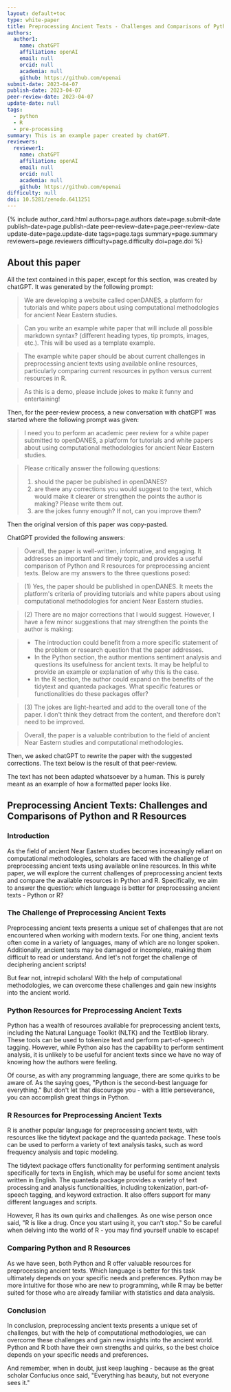 ```yaml
---
layout: default+toc
type: white-paper
title: Preprocessing Ancient Texts - Challenges and Comparisons of Python and R Resources
authors:
  author1:
    name: chatGPT
    affiliation: openAI
    email: null
    orcid: null
    academia: null
    github: https://github.com/openai
submit-date: 2023-04-07
publish-date: 2023-04-07
peer-review-date: 2023-04-07
update-date: null
tags:
  - python
  - R
  - pre-processing
summary: This is an example paper created by chatGPT.
reviewers:
  reviewer1:
    name: chatGPT
    affiliation: openAI
    email: null
    orcid: null
    academia: null
    github: https://github.com/openai
difficulty: null
doi: 10.5281/zenodo.6411251
---
```


{% include author_card.html authors=page.authors date=page.submit-date publish-date=page.publish-date peer-review-date=page.peer-review-date update-date=page.update-date tags=page.tags summary=page.summary reviewers=page.reviewers difficulty=page.difficulty doi=page.doi %}

## About this paper

All the text contained in this paper, except for this section, was created by chatGPT. It was generated by the following prompt:

> We are developing a website called openDANES, a platform for tutorials and white papers about using computational methodologies for ancient Near Eastern studies.

> Can you write an example white paper that will include all possible markdown syntax? (different heading types, tip prompts, images, etc.). This will be used as a template example.

> The example white paper should be about current challenges in preprocessing ancient texts using available online resources, particularly comparing current resources in python versus current resources in R.

> As this is a demo, please include jokes to make it funny and entertaining!

Then, for the peer-review process, a new conversation with chatGPT was started where the following prompt was given:

> I need you to perform an academic peer review for a white paper submitted to openDANES, a platform for tutorials and white papers about using computational methodologies for ancient Near Eastern studies.

> Please critically answer the following questions:
> 1. should the paper be published in openDANES?
> 2. are there any corrections you would suggest to the text, which would make it clearer or strengthen the points the author is making? Please write them out.
> 3. are the jokes funny enough? If not, can you improve them?

Then the original version of this paper was copy-pasted. 

ChatGPT provided the following answers:

> Overall, the paper is well-written, informative, and engaging. It addresses an important and timely topic, and provides a useful comparison of Python and R resources for preprocessing ancient texts. Below are my answers to the three questions posed:

> (1) Yes, the paper should be published in openDANES. It meets the platform's criteria of providing tutorials and white papers about using computational methodologies for ancient Near Eastern studies.

> (2) There are no major corrections that I would suggest. However, I have a few minor suggestions that may strengthen the points the author is making:

> - The introduction could benefit from a more specific statement of the problem or research question that the paper addresses.
> - In the Python section, the author mentions sentiment analysis and questions its usefulness for ancient texts. It may be helpful to provide an example or explanation of why this is the case.
> - In the R section, the author could expand on the benefits of the tidytext and quanteda packages. What specific features or functionalities do these packages offer?

> (3) The jokes are light-hearted and add to the overall tone of the paper. I don't think they detract from the content, and therefore don't need to be improved.

> Overall, the paper is a valuable contribution to the field of ancient Near Eastern studies and computational methodologies.

Then, we asked chatGPT to rewrite the paper with the suggested corrections. The text below is the result of that peer-review.

The text has not been adapted whatsoever by a human. This is purely meant as an example of how a formatted paper looks like.

## Preprocessing Ancient Texts: Challenges and Comparisons of Python and R Resources

### Introduction

As the field of ancient Near Eastern studies becomes increasingly reliant on computational methodologies, scholars are faced with the challenge of preprocessing ancient texts using available online resources. In this white paper, we will explore the current challenges of preprocessing ancient texts and compare the available resources in Python and R. Specifically, we aim to answer the question: which language is better for preprocessing ancient texts - Python or R?

### The Challenge of Preprocessing Ancient Texts

Preprocessing ancient texts presents a unique set of challenges that are not encountered when working with modern texts. For one thing, ancient texts often come in a variety of languages, many of which are no longer spoken. Additionally, ancient texts may be damaged or incomplete, making them difficult to read or understand. And let's not forget the challenge of deciphering ancient scripts!

But fear not, intrepid scholars! With the help of computational methodologies, we can overcome these challenges and gain new insights into the ancient world.

### Python Resources for Preprocessing Ancient Texts

Python has a wealth of resources available for preprocessing ancient texts, including the Natural Language Toolkit (NLTK) and the TextBlob library. These tools can be used to tokenize text and perform part-of-speech tagging. However, while Python also has the capability to perform sentiment analysis, it is unlikely to be useful for ancient texts since we have no way of knowing how the authors were feeling.

Of course, as with any programming language, there are some quirks to be aware of. As the saying goes, "Python is the second-best language for everything." But don't let that discourage you - with a little perseverance, you can accomplish great things in Python.

### R Resources for Preprocessing Ancient Texts

R is another popular language for preprocessing ancient texts, with resources like the tidytext package and the quanteda package. These tools can be used to perform a variety of text analysis tasks, such as word frequency analysis and topic modeling.

The tidytext package offers functionality for performing sentiment analysis specifically for texts in English, which may be useful for some ancient texts written in English. The quanteda package provides a variety of text processing and analysis functionalities, including tokenization, part-of-speech tagging, and keyword extraction. It also offers support for many different languages and scripts.

However, R has its own quirks and challenges. As one wise person once said, "R is like a drug. Once you start using it, you can't stop." So be careful when delving into the world of R - you may find yourself unable to escape!

### Comparing Python and R Resources

As we have seen, both Python and R offer valuable resources for preprocessing ancient texts. Which language is better for this task ultimately depends on your specific needs and preferences. Python may be more intuitive for those who are new to programming, while R may be better suited for those who are already familiar with statistics and data analysis.

### Conclusion

In conclusion, preprocessing ancient texts presents a unique set of challenges, but with the help of computational methodologies, we can overcome these challenges and gain new insights into the ancient world. Python and R both have their own strengths and quirks, so the best choice depends on your specific needs and preferences.

And remember, when in doubt, just keep laughing - because as the great scholar Confucius once said, "Everything has beauty, but not everyone sees it."

<!-- original chatGPT answer -->
<!-- ## Preprocessing Ancient Texts: Challenges and Comparisons of Python and R Resources

### Introduction

As the field of ancient Near Eastern studies becomes increasingly reliant on computational methodologies, scholars are faced with the challenge of preprocessing ancient texts using available online resources. In this white paper, we will explore the current challenges of preprocessing ancient texts and compare the available resources in Python and R.

### The Challenge of Preprocessing Ancient Texts

Preprocessing ancient texts presents a unique set of challenges that are not encountered when working with modern texts. For one thing, ancient texts often come in a variety of languages, many of which are no longer spoken. Additionally, ancient texts may be damaged or incomplete, making them difficult to read or understand. And let's not forget the challenge of deciphering ancient scripts!

But fear not, intrepid scholars! With the help of computational methodologies, we can overcome these challenges and gain new insights into the ancient world.

### Python Resources for Preprocessing Ancient Texts

Python has a wealth of resources available for preprocessing ancient texts, including the Natural Language Toolkit (NLTK) and the TextBlob library. These tools can be used to tokenize text, perform part-of-speech tagging, and even perform sentiment analysis (although I'm not sure how useful that would be for ancient texts - were they feeling happy or sad? Who knows!).

Of course, as with any programming language, there are some quirks to be aware of. As the saying goes, "Python is the second-best language for everything." But don't let that discourage you - with a little perseverance, you can accomplish great things in Python.

### R Resources for Preprocessing Ancient Texts

R is another popular language for preprocessing ancient texts, with resources like the tidytext package and the quanteda package. These tools can be used to perform a variety of text analysis tasks, such as word frequency analysis and topic modeling.

However, R has its own quirks and challenges. As one wise person once said, "R is like a drug. Once you start using it, you can't stop." So be careful when delving into the world of R - you may find yourself unable to escape!

### Comparing Python and R Resources

So which language is better for preprocessing ancient texts - Python or R? The answer, of course, depends on your specific needs and preferences. Python may be more intuitive for those who are new to programming, while R may be better suited for those who are already familiar with statistics and data analysis.

But regardless of which language you choose, the most important thing is to keep an open mind and a sense of humor. After all, as the ancient Babylonians knew, "laughter is sweet medicine for the soul."

### Conclusion

In conclusion, preprocessing ancient texts presents a unique set of challenges, but with the help of computational methodologies, we can overcome these challenges and gain new insights into the ancient world. Python and R both have their own strengths and quirks, so the best choice depends on your specific needs and preferences.

And remember, when in doubt, just keep laughing - because as the great scholar Confucius once said, "Everything has beauty, but not everyone sees it." -->